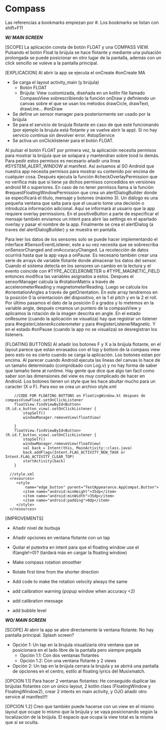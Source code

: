 # Compass

Las referencias a bookmarks empiezan por #. Los bookmarks se listan con shift+F11

***W/ MAIN SCREEN***

[SCOPE]
La aplicación consta de botón FLOAT y una COMPASS VIEW.
Pulsando el botón Float la brújula se hace flotante y mediante una pulsación prolongada se puede
posicionar en otro lugar de la pantalla, además con un click sencillo se vuleve a la pantalla principal.

[EXPLICACION]
Al abrir la app se ejecuta el onCreate #onCreate MA
- Se carga el layout activity_main (y brújula)
    - Botón FLOAT
    - Brújula: View customizada, diseñada en un kotlin file llamado CompassView sobrescribiendo la
    función onDraw y definiendo un canvas sobre el que se usan los métodos drawCicle, drawText,
    drawLine... #onDraw
- Se define un sensor manager para posteriormente ser usado por la brújula
- Se para el servicio de brujula flotante en caso de que esté funcionando (por ejemplo la brujula
está flotante y se vuelve  abrir la app). Si no hay servicio continua sin devolver error. #stopService
- Se activa un onClicklistener para el botón FLOAT.

Al pulsar el botón FLOAT por primera vez, la aplicación necesita permisos para mostrar la brújula
que se solapará y mantendran sobre tood lo demás. Para pedir estos permisos es necesario añadir una
linea #SYSTEM_ALERT_WINDOW al manifest. Así avisamos al SO Android que nuestra app necesita permisos
para mostrar su contenido por encima de cualquier cosa. Después ejecuta la función
#checkOverlayPermission que no verifica más que si tiene ya dichos permisos concedidos en versiónes
android M o superiores. En caso de no tener permisos llama a la función #requestFloatingWindowPermission
que crea un alertDialogBuilder donde se especificará el título, mensaje y botones (máximo 3).
Un diálogo es una pequeña ventana que salta para que el usuario tome una decisión o introduzca
información adicional. Aquí se informará al usuario que la app requiere overlay permissions. En el
positiveButton a parte de especificar el mensaje también enviamos un intent para abrir las settings
en el apartado overlay y pasar el nombre de la app. Finalmente se crea el alertDialog (a traves del
alertDialogBuilder) y se muestra en pantalla.

Para leer los datos de los sensores solo se puede hacer implementando el interface #SensorEventListener,
este a su vez necesita que se sobrescriba onSensorChanged and onAccuracyChanged. La recolección de
datos ocurrirá hasta que la app vaya a onPause. Es necesario también crear una serie de arrays de 
variable flotante donde almacenar los datos del sensor.
Cuando el sistema detecta en los sensores un cambio en la lectura y el evento coincide con 
#TYPE_ACCELEROMETER o #TYPE_MAGNETIC_FIELD entonces modifica las variables asignados a estos.
Despues el sensorManager calcula la #rotationMatrix a través de accelerometerReading y 
magnetometerReading. Luego se calcula los #orientationAngles a través de getOrientation.
En este array tendremos en la posición 0 la orientacioón del dispositivo, en la 1 el pitch
y en la 2 el roll. Por último pasamos el dato de la posición 0 a grados y lo metemos en la variable 
angle, después creamos un puntero de la compassView y aplicamos la rotación de la imagen descrita en
angle. En el estado onResume (cuando la aplicación se visualiza) hay que registrar un listener para
#registerListenerAccelerometer y para #registerListenerMagnetic. Y en el estado #onPause
(cuando la app no se visualiza) se desregistran los listeners.

[FLOATING BUTTONS]
Al añadir los botones F y X a la brújula flotante, en el layout parece que estan enrasados con el 
top y bottom de la compass view pero esto no es cierto cuando se carga la aplicación.
Los botones estan por encima. Al parecer cuando Android ejecuta las lineas del canvas lo hace de un 
tamaño determinado (comprobado con Log.v) y no hay forma de saber que tamaño tiene at runtime.
Hay gente que dice que algo tan facil como saber son las dimensiones del view es muy complicado de 
hacer en Android. Los botones tienen un style que les hace abultar mucho para un caracter (X o F).
Para eso se crea un archivo style.xml


        //CODE FOR FLOATING BUTTONS en FloatingWindow.kt despues de compassViewFloat.setOnClickListener
        floatView.findViewById<Button>(R.id.x_button_view).setOnClickListener {
            stopSelf()
            windowManager.removeView(floatView)
            
        }
        floatView.findViewById<Button>(R.id.f_button_view).setOnClickListener {
            stopSelf()
            windowManager.removeView(floatView)
            val back = Intent(this, MainActivity::class.java)
            back.addFlags(Intent.FLAG_ACTIVITY_NEW_TASK or Intent.FLAG_ACTIVITY_CLEAR_TOP)
            startActivity(back)
        }
        
      //style.xml
      <resources>
         <style
             name="edge_button" parent="TextAppearance.AppCompat.Button">
            <item name="android:minHeight">35dp</item>
            <item name="android:minWidth">35dp</item>
            <item name="android:padding">0dp</item>
         </style>
      </resources>

[IMPROVEMENTS]
- Añadir nivel de burbuja
- Añadir opciones en ventana flotante con un tap
- Quitar el putextra en intent para que el floating window use el if(angle!=0)? (tardará más en cargar la floating window)
- Make compass rotation smoother
        
- Rotate first time from the shorter direction
- Add code to make the rotation velocity always the same
- add calibration warning (popup window when accuracy <2)
- add calibration message
- add bubble level

***WO/ MAIN SCREEN***

[SCOPE]
Al abrir la app se abre directamente la ventana flotante. No hay pantalla principal. Splash screen?
 - Opción 1: Un tap en la brujula visualizaría otra ventana que se posicionara en el lado libre de
 la pantalla pero siempre pegada
    - Opción 1.1: Con dos ventanas flotantes
    - Opción 1.2: Con una ventana flotante y 2 views
 - Opción 2: Un tap en la brújula cerrara la brujula y se abrirá una pantalla de opciones en el 
centro, estilo al floating lyrics del Musixmatch.

[OPCION 1.1]
Para hacer 2 ventanas flotantes: He conseguido duplicar las brújulas flotantes con un único layout,
2 kotlin class (FloatingWindow y FloatingWindow2), crear 2 intents en main activity, y OJO añadir
otro service al manifest!!!

[OPCION 1.2]
Creo que también puede hacerse con un view en el mismo layout que ocupe lo mismo que la brújula y se 
vaya posicionando según la localización de la brújula. El espacio que ocupa la view total es la 
misma que si se oculta.